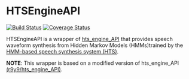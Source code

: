# HTSEngineAPI

[![Build Status](https://travis-ci.org/r9y9/HTSEngineAPI.jl.svg?branch=master)](https://travis-ci.org/r9y9/HTSEngineAPI.jl)
[![Coverage Status](https://coveralls.io/repos/r9y9/HTSEngineAPI.jl/badge.svg?branch=master&service=github)](https://coveralls.io/github/r9y9/HTSEngineAPI.jl?branch=master)


HTSEngineAPI is a wrapper of [hts_engine_API](http://hts-engine.sourceforge.net/) that provides speech waveform synthesis from Hidden Markov Models (HMMs)trained by the [HMM-based speech synthesis system (HTS)](http://hts.sp.nitech.ac.jp/).

**NOTE**: This wrapper is based on a modified version of hts_engine_API [(r9y9/hts_engine_API)](https://github.com/r9y9/hts_engine_API).
